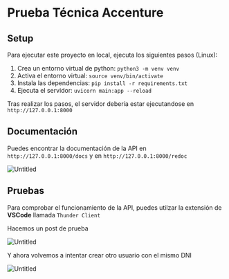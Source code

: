 # Prueba Técnica Accenture

## Setup

Para ejecutar este proyecto en local, ejecuta los siguientes pasos (Linux):

1. Crea un entorno virtual de python: `python3 -m venv venv`
2. Activa el entorno virtual: `source venv/bin/activate`
3. Instala las dependencias: `pip install -r requirements.txt`
4. Ejecuta el servidor: `uvicorn main:app --reload`

Tras realizar los pasos, el servidor debería estar ejecutandose en `http://127.0.0.1:8000` 

## Documentación

Puedes encontrar la documentación de la API en `http://127.0.0.1:8000/docs`  y en `http://127.0.0.1:8000/redoc` 

![Untitled](https://prod-files-secure.s3.us-west-2.amazonaws.com/6dca3253-0e96-4032-821c-b20545e84ed2/672f8a0c-27e3-4546-b779-b04610c98b0f/Untitled.png)

## Pruebas

Para comprobar el funcionamiento de la API, puedes utilzar la extensión de **VSCode** llamada `Thunder Client` 

Hacemos un post de prueba

![Untitled](https://prod-files-secure.s3.us-west-2.amazonaws.com/6dca3253-0e96-4032-821c-b20545e84ed2/90a2c384-0059-4ee5-abf9-dc1a3114d3f8/Untitled.png)

Y ahora volvemos a intentar crear otro usuario con el mismo DNI

![Untitled](https://prod-files-secure.s3.us-west-2.amazonaws.com/6dca3253-0e96-4032-821c-b20545e84ed2/5f6d27d2-0fb6-40b2-b0e8-9b73e2e08831/Untitled.png)
